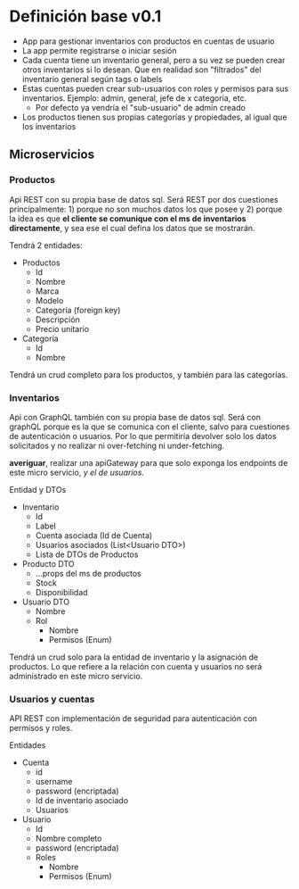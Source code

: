 # Definición base v0.1
* App para gestionar inventarios con productos en cuentas de usuario
* La app permite registrarse o iniciar sesión
* Cada cuenta tiene un inventario general, pero a su vez se pueden crear otros inventarios si lo desean. Que en realidad son "filtrados" del inventario general según tags o labels
* Estas cuentas pueden crear sub-usuarios con roles y permisos para sus inventarios. Ejemplo: admin, general, jefe de x categoría, etc.
  * Por defecto ya vendría el "sub-usuario" de admin creado
* Los productos tienen sus propias categorías y propiedades, al igual que los inventarios

## Microservicios
### Productos
Api REST con su propia base de datos sql. Será REST por dos cuestiones principalmente: 1) porque no son muchos datos los que posee y 2) porque la idea es que **el cliente se comunique con el ms de inventarios directamente**, y sea ese el cual defina los datos que se mostrarán.

Tendrá 2 entidades:
* Productos
  * Id
  * Nombre
  * Marca
  * Modelo
  * Categoría (foreign key)
  * Descripción
  * Precio unitario
* Categoría
  * Id
  * Nombre

Tendrá un crud completo para los productos, y también para las categorías.

### Inventarios
Api con GraphQL también con su propia base de datos sql. Será con graphQL porque es la que se comunica con el cliente, salvo para cuestiones de autenticación o usuarios. Por lo que permitiría devolver solo los datos solicitados y no realizar ni over-fetching ni under-fetching.

**averiguar**, realizar una apiGateway para que solo exponga los endpoints de este micro servicio, *y el de usuarios*.

Entidad y DTOs
* Inventario
  * Id
  * Label
  * Cuenta asociada (Id de Cuenta)
  * Usuarios asociados (List<Usuario DTO\>)
  * Lista de DTOs de Productos
* Producto DTO
  * ...props del ms de productos
  * Stock
  * Disponibilidad
* Usuario DTO
  * Nombre
  * Rol
    * Nombre
    * Permisos (Enum)

Tendrá un crud solo para la entidad de inventario y la asignación de productos. Lo que refiere a la relación con cuenta y usuarios no será administrado en este micro servicio.

### Usuarios y cuentas
API REST con implementación de seguridad para autenticación con permisos y roles. 

Entidades
* Cuenta
  * id
  * username
  * password (encriptada)
  * Id de inventario asociado
  * Usuarios
* Usuario
  * Id
  * Nombre completo
  * password (encriptada)
  * Roles
    * Nombre
    * Permisos (Enum)